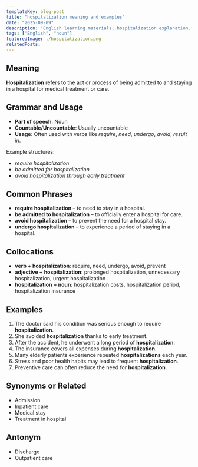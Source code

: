 ```yaml
---
templateKey: blog-post
title: "hospitalization meaning and examples"
date: "2025-09-09"
description: "English learning materials; hospitalization explanation."
tags: ["English", "noun"]
featuredImage: ./hospitalization.png
relatedPosts:
---
```


## Meaning

**Hospitalization** refers to the act or process of being admitted to and staying in a hospital for medical treatment or care.

## Grammar and Usage

- **Part of speech**: Noun
- **Countable/Uncountable**: Usually uncountable
- **Usage**: Often used with verbs like _require_, _need_, _undergo_, _avoid_, _result in_.

Example structures:

- _require hospitalization_
- _be admitted for hospitalization_
- _avoid hospitalization through early treatment_

## Common Phrases

- **require hospitalization** – to need to stay in a hospital.
- **be admitted to hospitalization** – to officially enter a hospital for care.
- **avoid hospitalization** – to prevent the need for a hospital stay.
- **undergo hospitalization** – to experience a period of staying in a hospital.

## Collocations

- **verb + hospitalization**: require, need, undergo, avoid, prevent
- **adjective + hospitalization**: prolonged hospitalization, unnecessary hospitalization, urgent hospitalization
- **hospitalization + noun**: hospitalization costs, hospitalization period, hospitalization insurance

## Examples

1. The doctor said his condition was serious enough to require **hospitalization**.
2. She avoided **hospitalization** thanks to early treatment.
3. After the accident, he underwent a long period of **hospitalization**.
4. The insurance covers all expenses during **hospitalization**.
5. Many elderly patients experience repeated **hospitalizations** each year.
6. Stress and poor health habits may lead to frequent **hospitalization**.
7. Preventive care can often reduce the need for **hospitalization**.

## Synonyms or Related

- Admission
- Inpatient care
- Medical stay
- Treatment in hospital

## Antonym

- Discharge
- Outpatient care
